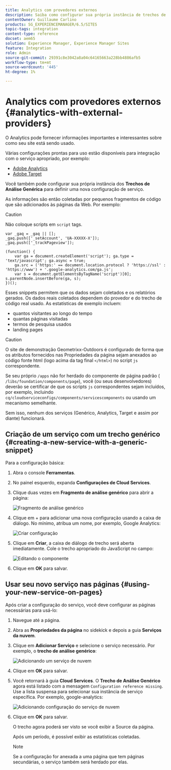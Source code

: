 ```yaml
---
title: Analytics com provedores externos
description: Saiba como configurar sua própria instância de trechos de análise genérica para definir uma nova configuração de serviço.
contentOwner: Guillaume Carlino
products: SG_EXPERIENCEMANAGER/6.5/SITES
topic-tags: integration
content-type: reference
docset: aem65
solution: Experience Manager, Experience Manager Sites
feature: Integration
role: Admin
source-git-commit: 29391c8e3042a8a04c64165663a228bb4886afb5
workflow-type: tm+mt
source-wordcount: '445'
ht-degree: 1%

---
```



# Analytics com provedores externos {#analytics-with-external-providers}

O Analytics pode fornecer informações importantes e interessantes sobre como seu site está sendo usado.

Várias configurações prontas para uso estão disponíveis para integração com o serviço apropriado, por exemplo:

* [Adobe Analytics](/help/sites-administering/adobeanalytics.md)
* [Adobe Target](/help/sites-administering/target.md)

Você também pode configurar sua própria instância dos **Trechos de Análise Genérica** para definir uma nova configuração de serviço.

As informações são então coletadas por pequenos fragmentos de código que são adicionados às páginas da Web. Por exemplo:

>[!CAUTION]
>
>Não coloque scripts em `script` tags.

```
var _gaq = _gaq || [];
_gaq.push(['_setAccount', 'UA-XXXXX-X']);
_gaq.push(['_trackPageview']);

(function() {
    var ga = document.createElement('script'); ga.type = 'text/javascript'; ga.async = true;
    ga.src = ('https:' == document.location.protocol ? 'https://ssl' : 'https://www') + '.google-analytics.com/ga.js';
    var s = document.getElementsByTagName('script')[0]; s.parentNode.insertBefore(ga, s);
})();
```

Esses snippets permitem que os dados sejam coletados e os relatórios gerados. Os dados reais coletados dependem do provedor e do trecho de código real usado. As estatísticas de exemplo incluem:

* quantos visitantes ao longo do tempo
* quantas páginas visitadas
* termos de pesquisa usados
* landing pages

>[!CAUTION]
>
>O site de demonstração Geometrixx-Outdoors é configurado de forma que os atributos fornecidos nas Propriedades da página sejam anexados ao código fonte html (logo acima da tag final `</html>`) no script `js` correspondente.
>
>Se seu próprio `/apps` não for herdado do componente de página padrão ( `/libs/foundation/components/page`), você (ou seus desenvolvedores) deverão se certificar de que os scripts `js` correspondentes sejam incluídos, por exemplo, incluindo `cq/cloudserviceconfigs/components/servicescomponents` ou usando um mecanismo semelhante.
>
>Sem isso, nenhum dos serviços (Genérico, Analytics, Target e assim por diante) funcionará.

## Criação de um serviço com um trecho genérico {#creating-a-new-service-with-a-generic-snippet}

Para a configuração básica:

1. Abra o console **Ferramentas**.
1. No painel esquerdo, expanda **Configurações de Cloud Services**.
1. Clique duas vezes em **Fragmento de análise genérico** para abrir a página:

   ![Fragmento de análise genérico](assets/analytics_genericoverview.png)

1. Clique em + para adicionar uma nova configuração usando a caixa de diálogo. No mínimo, atribua um nome, por exemplo, Google Analytics:

   ![Criar configuração](assets/analytics_addconfig.png)

1. Clique em **Criar**, a caixa de diálogo de trecho será aberta imediatamente. Cole o trecho apropriado do JavaScript no campo:

   ![Editando o componente](assets/analytics_snippet.png)

1. Clique em **OK** para salvar.

## Usar seu novo serviço nas páginas {#using-your-new-service-on-pages}

Após criar a configuração do serviço, você deve configurar as páginas necessárias para usá-lo:

1. Navegue até a página.
1. Abra as **Propriedades da página** no sidekick e depois a guia **Serviços da nuvem**.
1. Clique em **Adicionar Serviço** e selecione o serviço necessário. Por exemplo, o **trecho de análise genérico**:

   ![Adicionando um serviço de nuvem](assets/analytics_selectservice.png)

1. Clique em **OK** para salvar.
1. Você retornará à guia **Cloud Services**. O **Trecho de Análise Genérico** agora está listado com a mensagem `Configuration reference missing`. Use a lista suspensa para selecionar sua instância de serviço específica. Por exemplo, google-analytics:

   ![Adicionando configuração do serviço de nuvem](assets/analytics_selectspecificservice.png)

1. Clique em **OK** para salvar.

   O trecho agora poderá ser visto se você exibir a Source da página.

   Após um período, é possível exibir as estatísticas coletadas.

   >[!NOTE]
   >
   >Se a configuração for anexada a uma página que tem páginas secundárias, o serviço também será herdado por elas.

